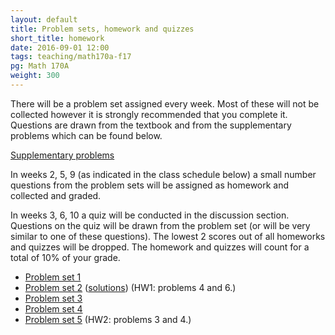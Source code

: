 ```yaml
---
layout: default
title: Problem sets, homework and quizzes
short_title: homework
date: 2016-09-01 12:00
tags: teaching/math170a-f17
pg: Math 170A
weight: 300
---
```


There will be a problem set assigned every week. Most of these will not be collected however it is strongly recommended that you complete it. Questions are drawn from the textbook and from the supplementary problems which can be found below.

[Supplementary problems][supp]

In weeks 2, 5, 9 (as indicated in the class schedule below) a small number questions from the problem sets will be assigned as homework and collected and graded. 

In weeks 3, 6, 10 a quiz will be conducted in the discussion section. Questions on the quiz will be drawn from the problem set (or will be very similar to one of these questions). The lowest 2 scores out of all homeworks and quizzes will be dropped. The homework and quizzes will count for a total of 10% of your grade.

- [Problem set 1][ps1]
- [Problem set 2][ps2] ([solutions](ps/ps2.pdf)) (HW1: problems 4 and 6.)
- [Problem set 3][ps3]
- [Problem set 4][ps4]
- [Problem set 5][ps5] (HW2: problems 3 and 4.)

[ps1]: ps/ps1.pdf
[ps2]: ps/ps2.pdf
[ps3]: ps/ps3.pdf
[ps4]: ps/ps4.pdf
[ps5]: ps/ps5.pdf
[ps6]: ps/ps6.pdf
[ps7]: ps/ps7.pdf
[ps8]: ps/ps8.pdf
[ps9]: ps/ps9.pdf
[ps10]: ps/ps10.pdf

[supp]: http://www.athenasc.com/prob-supp.html
